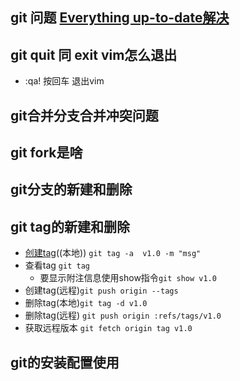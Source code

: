 ## git 问题 [Everything up-to-date解决](https://blog.csdn.net/myhuashengmi/article/details/52197566)



## git quit<enter> 同 exit vim怎么退出

- :qa!  按回车  退出vim



## git合并分支合并冲突问题



## git fork是啥



## git分支的新建和删除



## git tag的新建和删除

- [创建tag](https://www.cnblogs.com/senlinyang/p/8527764.html)((本地)) ```git tag -a  v1.0 -m "msg"```
- 查看tag ```git tag```
  - 要显示附注信息使用show指令`git show v1.0`
- 创建tag(远程)`git push origin --tags`
- 删除tag(本地)`git tag -d v1.0`
- 删除tag(远程) `git push origin :refs/tags/v1.0`
- 获取远程版本 `git fetch origin tag v1.0`



## git的安装配置使用




